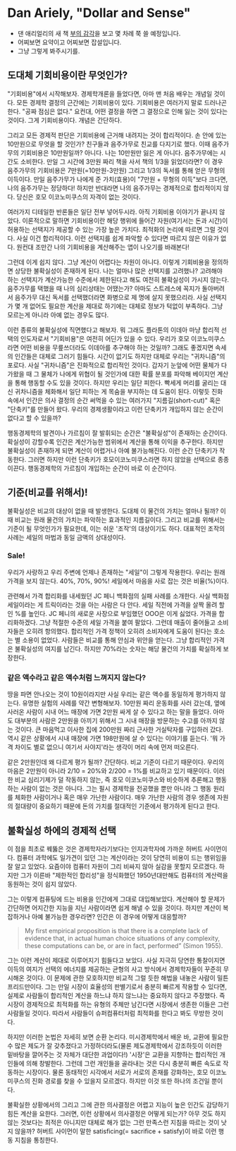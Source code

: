 
# Dan Ariely, "Dollar and Sense" 

* 댄 애리얼리의 새 책 [부의 감각](http://www.aladin.co.kr/shop/wproduct.aspx?ItemId=153434095)을 보고 몇 차례 쭉 쓸 예정입니다.  
* 어찌보면 요약이고 어찌보면 잡설입니다. 
* 그냥 그렇게 봐주시기를. 

## 도대체 기회비용이란 무엇인가? 
"기회비용"에서 시작해보자. 경제학개론을 들었다면, 아마 맨 처음 배우는 개념일 것이다. 모든 경제학 결정의 근간에는 기회비용이 있다. 기회비용은 여러가지 말로 드러나곤 한다. "공짜 점심은 없다." 요컨대, 어떤 결정을 하면 그 결정으로 인해 잃는 것이 있다는 것이다. 그게 기회비용이다. 개념은 간단하다. 

그리고 모든 경제적 판단은 기회비용에 근거해 내려지는 것이 합리적이다. 손 안에 있는 10만원으로 무엇을 할 것인가? 친구들과 음주가무로 친교를 다지기로 했다. 이때 음주가무의 기회비용은 10만원일까? 아니다. 나는 10만원만 잃은 게 아니다. 음주가무에는 시간도 소비한다. 만일 그 시간에 3만원 짜리 책을 사서 책의 1/3을 읽었더라면? 이 경우 음주가무의 기회비용은 7만원(=10만원-3만원)  그리고 1/3의 독서를 통해 얻은 무형의 이득이다. 만일 음주가무가 나에게 준 가치(효용)이 "7만원 + 무형의 이득"보다 크다면, 나의 음주가무는 정당하다! 하지만 반대라면 나의 음주가무는 경제적으로 합리적이지 않다. 당신은 호모 이코노미쿠스의 자격이 없는 것이다. 

여러가지 디테일한 반론들은 일단 전부 넣어두시라. 아직 기회비용 이야기가 끝나지 않았다. 이론적으로 말하면 기회비용이란 해당 행위에 들어간 자원(여기서는 돈과 시간)이 허용하는 선택지가 제공할 수 있는 가장 높은 가치다. 최적화의 논리에 따르면 그럴 것이다. 사실 이건 합리적이다. 이런 선택지를 쉽게 파악할 수 있다면 따르지 않은 이유가 없다. 원컨대 조만간 나의 기회비용을 계산해주는 앱이 나오기를 바래본다! 

그런데 이게 쉽지 않다. 그냥 계산이 어렵다는 차원이 아니다. 이렇게 기회비용을 정의하면 상당한 불확실성이 존재하게 된다. 나는 얼마나 많은 선택지를 고려했나? 고려해야 하는 선택지가 계산가능한 수준에서 제한된다고 해도 여전히 불확실성이 가시지 않는다. 음주가무를 택했을 때 나의 심리상태는 어땠는가? 아마도 스트레스에 꼭지가 돌아버려서 음주가무 대신 독서를 선택했더라면 화병으로 제 명에 살지 못했으리라. 사실 선택지가 몇 개 없어도 필요한 계산을 제대로 하기에는 대체로 정보가 턱없이 부족하다. 그냥 모르는게 아니라 아예 없는 경우도 많다. 

이런 종류의 불확실성에 직면했다고 해보자. 뭐 그래도 플라톤의 이데아 마냥 합리적 선택의 인도자로서 "기회비용"은 여전히 어딘가 있을 수 있다. 우리가 호모 이코노미쿠스라면 어떤 비용을 무릎쓰더라도 이데아를 추구해야 하는 것일까? 그래도 좋겠지면 속세의 인간들은 대체로 그러기 힘들다. 시간이 없기도 하지만 대체로 우리는 "귀차니즘"의 포로다. 사실 "귀차니즘"은 진화적으로 합리적인 것이다. 갑자기 눈앞에 어떤 물체가 다가왔을 때 그 물체가 나에게 위협이 될 것인가에 대한 확률 분포를 파악해 베이지언 계산을 통해 행동할 수도 있을 것이다. 하지만 우리는 일단 피한다. 빡세게 머리를 굴리는 대신 귀차니즘을 체화해서 일단 피하는 게 목숨을 부지하는 데 도움이 된다. 이렇듯 진화 속에서 인간은 의사 결정의 순간 써먹을 수 있는 여러가지 "지름길(short-cut)" 혹은 "단축키"를 만들어 왔다. 우리의 경제생활이라고 이런 단축키가 개입하지 않는 순간이 없다고 할 수 있을까? 

행동경제학의 발견이나 가르침이 잘 발휘되는 순간은 "불확실성"이 존재하는 순간이다. 확실성이 강할수록 인간은 계산가능한 범위에서 계산을 통해 이익을 추구한다. 하지만 불확실성이 존재하게 되면 계산이 어렵거나 아예 불가능해진다. 이런 순간 단축키가 작동한다. 그러면 하지만 이런 단축키가 호모이코노미쿠스라면 하지 않았을 선택으로 종종 이끈다. 행동경제학의 가르침이 개입하는 순간이 바로 이 순간이다. 

## 기준(비교를 위해서)! 

불확실성은 비교의 대상이 없을 때 발생한다. 도대체 이 물건의 가치는 얼마나 될까? 이때 비교는 원래 물건의 가치는 파악하는 효과적인 지름길이다. 그리고 비교를 위해서는 기준이 될 무엇인가가 필요한데, 이는 쉬운 '조작'의 대상이기도 하다. 대표적인 조작의 사례는 세일의 마법과 동일 금액의 상대성이다. 

### Sale! 
 우리가 사랑하고 우리 주변에 언제나 존재하는 "세일"이 그렇게 작용한다. 우리는 원래 가격을 보지 않는다. 40%, 70%, 90%! 세일에서 마음을 사로 잡는 것은 비율(%)이다. 

관련해서 가격 합리화를 내세웠던 JC 페니 백화점의 실패 사례를 소개한다. 사실 백화점 세일이라는 게 트릭이라는 것을 아는 사람은 다 안다. 세일 직전에 가격을 살짝 올려 할인 %를 높인다. JC  페니의 새로운 사장으로 부임했던 OOO은 이게 싫었다. 가격을 합리화하겠다. 그냥 적절한 수준의 세일 가격을 붙여 팔았다. 그런데 매출이 줄어들고 소비자들은 오히려 항의했다. 합리적인 가격 정책이 오히려 소비자에게 도움이 된다는 호소는 별 소용이 없었다. 사람들은 비교를 통해 안심과 위안을 얻는다. 그냥 합리적인 가격은 불확실성의 여지를 남긴다. 하지만 70%라는 숫자는 해당 물건의 가치를 확실하게 보장한다. 

### 같은 액수라고 같은 액수처럼 느껴지지 않는다?
땅을 파면 안나오는 것이 10원이라지만 사실 우리는 같은 액수를 동일하게 평가하지 않는다. 유명한 실험의 사례를 약간 변형해보자. 10만원 짜리 운동화를 사러 갔는데, 옆에 사러온 사람이 시내 어느 매장에 가면 2만원 싸게 살 수 있다고 하는 말을 들었다. 아마도 대부분의 사람은 2만원을 아끼기 위해서 그 시내 매장을 방문하는 수고를 아까지 않는 것이다. 큰 마음먹고 이사한 집에 200만원 짜리 근사한 거실탁자를 구입하러 갔다. 역시 같은 상황에서 시내 매장에 가면 198만원에 살 수 있다는 이야기를 듣는다. '뭐 가격 차이도 별로 없으니 여기서 사야지'라는 생각이 머리 속에 먼저 떠오른다. 

같은 2만원인데 왜 다르게 평가 될까? 간단하다. 비교 기준이 다르기 때문이다. 우리의 마음은 2만원이 아니라 2/10 = 20%와 2/200 = 1%를 비교하고 있기 때문이다. 이러한 비교 심리기제가 덜 작동하지 않는, 즉 호모 이코노미쿠스와 비슷하게 추론해고 행동하는 사람이 없는 것은 아니다. 그는 필시 경제학을 전공했을 뿐만 아니라 그 행동 원리를 체화한 사람이거나 혹은 매우 가난한 사람이다. 매우 가난한 사람의 경우 생존에 자원의 절대량이 중요하기 때문에 돈의 가치를 절대적인 기준에서 평가하게 된다고 한다. 

## 불확실성 하에의 경제적 선택 

이 점을 최초로 꿰뚫은 것은 경제학자라기보다는 인지과학자에 가까운 허버트 사이먼이다. 컴퓨터 과학에도 일가견이 있던 그는 계산이라는 것이 당연히 비용이 드는 행위임을 잘 알고 있었다. 요즘이야 컴퓨터 자원이 그리 비싸지 않아 실감을 못할지 모르겠다. 하지만 그가 이른바 "제한적인 합리성"을 정식화했던 1950년대만해도 컴퓨터의 계산력을 동원하는 것이 쉽지 않았다. 

그는 이렇게 컴퓨팅에 드는 비용을 인간에게 그대로 대입해보았다. 계산해야 할 문제가 간단하면 어지간한 지능을 지닌 사람이라면 쉽게 해낼 수 있을 것이다. 하지만 계산이 복잡하거나 아예 불가능한 경우라면? 인간은 이 경우에 어떻게 대응할까? 

> My first empirical proposition is that there is a complete lack of evidence that, in actual human choice situations of any complexity, these computations can be, or are in fact, performed” (Simon 1955).

그는 이런 계산이 제대로 이루어지기 힘들다고 보았다. 사실 지극히 당연한 통찰이지면 이득의 여지가 선택의 에너지를 제공하는 균형의 사고 방식에서 경제학자들이 꾸준히 무시해온 것이다. 이 문제에 관한 모호하지만 비교적 그럴 듯한 해법을 내놓은 사람이 밀튼 프리드만이다. 그는 만일 시장이 효율성의 판별기로서 충분히 빠르게 작용할 수 있다면, 실제로 사람들이 합리적인 계산을 하느냐 하지 않느냐는 중요하지 않다고 주장했다. 즉 시장이 경제적으로 최적화를 하는 유형의 주체만 남긴다면 시장에서 생존한 이들은 그런 사람들일 것이다. 따라서 사람들이 슈퍼컴퓨터처럼 최적화를 한다고 봐도 무방한 것이다. 

하지만 이러한 논법은 자세히 보면 순환 논리다. 미시경제학에서 배운 바, 교환에 필요한 수 많은 제도가 잘 갖추졌다고 가정하더라도(물론 제도경제학에서 강조하듯이 이러한 밑바탕을 깔어주는 것 자체가 대단한 과업이다!) '시장'은 교환을 지향하는 합리적인 개인들에 의해 창발한다. 그런데 그런 개인들을 골라내는 것은 다시 충분히 빠른 속도로 작동하는 시장이다. 물론 동태적인 시각에서 서로가 서로의 존재를 강화하는, 호모 이코노미쿠스의 진화 경로를 찾을 수 있을지 모르겠다. 하지만 이것 또한 하나의 조건일 뿐이다. 

불확실한 상황에서의 그리고 그에 관한 의사결정은 어렵고 지능이 높은 인간도 감당하기 힘든 계산을 요한다. 그러면, 이런 상황에서 의사결정은 어떻게 되는가? 아무 것도 하지 않는 것보다는 최적은 아니지만 대체로 해가 없는 그런 만족스런 지침을 따르는 것이 낫지 않을까? 허버트 사이먼이 말한 satisficing(= sacrifice + satisfy)이 바로 이런 행동 지침을 통칭한다. 
<!--stackedit_data:
eyJoaXN0b3J5IjpbMTIzODQ3NjU5NywtOTM2NDY0NTAxXX0=
-->